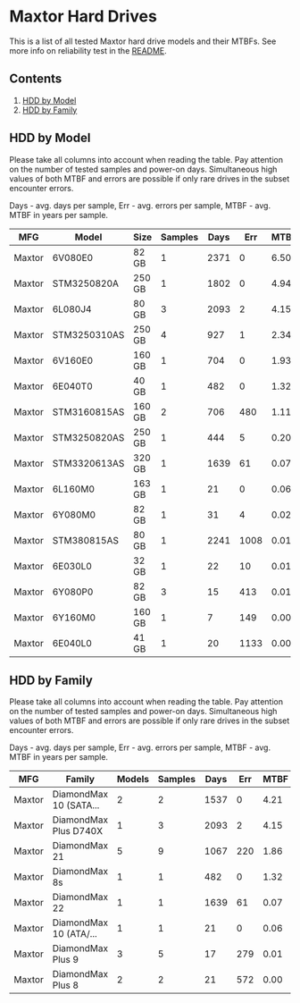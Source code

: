 Maxtor Hard Drives
==================

This is a list of all tested Maxtor hard drive models and their MTBFs. See more
info on reliability test in the [README](https://github.com/bsdhw/SMART).

Contents
--------

1. [ HDD by Model  ](#hdd-by-model)
2. [ HDD by Family ](#hdd-by-family)

HDD by Model
------------

Please take all columns into account when reading the table. Pay attention on the
number of tested samples and power-on days. Simultaneous high values of both MTBF
and errors are possible if only rare drives in the subset encounter errors.

Days - avg. days per sample,
Err  - avg. errors per sample,
MTBF - avg. MTBF in years per sample.

| MFG       | Model              | Size   | Samples | Days  | Err   | MTBF |
|-----------|--------------------|--------|---------|-------|-------|------|
| Maxtor    | 6V080E0            | 82 GB  | 1       | 2371  | 0     | 6.50   |
| Maxtor    | STM3250820A        | 250 GB | 1       | 1802  | 0     | 4.94   |
| Maxtor    | 6L080J4            | 80 GB  | 3       | 2093  | 2     | 4.15   |
| Maxtor    | STM3250310AS       | 250 GB | 4       | 927   | 1     | 2.34   |
| Maxtor    | 6V160E0            | 160 GB | 1       | 704   | 0     | 1.93   |
| Maxtor    | 6E040T0            | 40 GB  | 1       | 482   | 0     | 1.32   |
| Maxtor    | STM3160815AS       | 160 GB | 2       | 706   | 480   | 1.11   |
| Maxtor    | STM3250820AS       | 250 GB | 1       | 444   | 5     | 0.20   |
| Maxtor    | STM3320613AS       | 320 GB | 1       | 1639  | 61    | 0.07   |
| Maxtor    | 6L160M0            | 163 GB | 1       | 21    | 0     | 0.06   |
| Maxtor    | 6Y080M0            | 82 GB  | 1       | 31    | 4     | 0.02   |
| Maxtor    | STM380815AS        | 80 GB  | 1       | 2241  | 1008  | 0.01   |
| Maxtor    | 6E030L0            | 32 GB  | 1       | 22    | 10    | 0.01   |
| Maxtor    | 6Y080P0            | 82 GB  | 3       | 15    | 413   | 0.01   |
| Maxtor    | 6Y160M0            | 160 GB | 1       | 7     | 149   | 0.00   |
| Maxtor    | 6E040L0            | 41 GB  | 1       | 20    | 1133  | 0.00   |

HDD by Family
-------------

Please take all columns into account when reading the table. Pay attention on the
number of tested samples and power-on days. Simultaneous high values of both MTBF
and errors are possible if only rare drives in the subset encounter errors.

Days - avg. days per sample,
Err  - avg. errors per sample,
MTBF - avg. MTBF in years per sample.

| MFG       | Family                 | Models | Samples | Days  | Err   | MTBF |
|-----------|------------------------|--------|---------|-------|-------|------|
| Maxtor    | DiamondMax 10 (SATA... | 2      | 2       | 1537  | 0     | 4.21   |
| Maxtor    | DiamondMax Plus D740X  | 1      | 3       | 2093  | 2     | 4.15   |
| Maxtor    | DiamondMax 21          | 5      | 9       | 1067  | 220   | 1.86   |
| Maxtor    | DiamondMax 8s          | 1      | 1       | 482   | 0     | 1.32   |
| Maxtor    | DiamondMax 22          | 1      | 1       | 1639  | 61    | 0.07   |
| Maxtor    | DiamondMax 10 (ATA/... | 1      | 1       | 21    | 0     | 0.06   |
| Maxtor    | DiamondMax Plus 9      | 3      | 5       | 17    | 279   | 0.01   |
| Maxtor    | DiamondMax Plus 8      | 2      | 2       | 21    | 572   | 0.00   |
